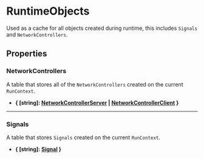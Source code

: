 # RuntimeObjects

Used as a cache for all objects created during runtime, this includes `Signals` and `NetworkControllers`.

## Properties

### NetworkControllers

A table that stores all of the `NetworkControllers` created on the current `RunContext`.

* **{ [string]: [NetworkControllerServer](/api/network/server) | [NetworkControllerClient](/api/network/client) }**

---

### Signals

A table that stores `Signals` created on the current `RunContext`.

* **{ [string]: [Signal](/api/signal) }**